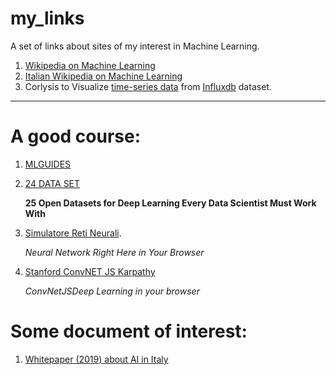 my_links
========


A set of links about  sites of my interest in Machine Learning.

1. [Wikipedia on Machine Learning](https://en.wikipedia.org/wiki/Machine_learning)
2. [Italian Wikipedia on Machine Learning](https://it.wikipedia.org/wiki/Apprendimento_automatico)
3. Corlysis to  Visualize  [time-series data](https://corlysis.com/grafana/dashboard/db/sigfox1?orgId=620&from=1530606322781&to=1530622425247) from [Influxdb](https://www.influxdata.com/blog/) dataset.

--------------------------------------------

A good course:
==============
1. [MLGUIDES](https://ml4a.github.io/guides/)
2. [24 DATA SET](https://www.analyticsvidhya.com/blog/2018/03/comprehensive-collection-deep-learning-datasets/?utm_source=mail&utm_medium=sendy&utm_campaign=10_Jan_2019_Subscribers_DL&utm_source=newsletter&utm_medium=sendy&utm_campaign=email_marketing)

    **25 Open Datasets for Deep Learning Every Data Scientist Must Work With**
3. [Simulatore Reti Neurali](https://playground.tensorflow.org/#activation=tanh&batchSize=10&dataset=circle&regDataset=reg-plane&learningRate=0.03&regularizationRate=0&noise=0&networkShape=4,2&seed=0.74228&showTestData=false&discretize=false&percTrainData=50&x=true&y=true&xTimesY=false&xSquared=false&ySquared=false&cosX=false&sinX=false&cosY=false&sinY=false&collectStats=false&problem=classification&initZero=false&hideText=false).

    *Neural Network Right Here in Your Browser*
4. [Stanford ConvNET JS Karpathy ](https://cs.stanford.edu/people/karpathy/convnetjs/)

    *ConvNetJSDeep Learning in your browser*


Some document of interest:
==============
1. [Whitepaper (2019) about AI in Italy](https://github.com/scarimp/my_links/blob/master/Whitepaper_AGID_ITALIA2019.pdf)

